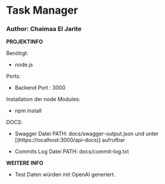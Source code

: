 # Task Manager
### Author: Chaimaa El Jarite

**PROJEKTINFO**

Benötigt:
- node.js

Ports:
- Backend Port : 3000

Installation der node Modules:
- npm install


DOCS:
- Swagger Datei PATH: docs/swagger-output.json und  unter [(https://localhost:3000/api-docs)] aufrufbar

- Commits Log Datei PATH: docs/commit-log.txt


**WEITERE INFO**
- Test Daten würden mit OpenAI generiert.
